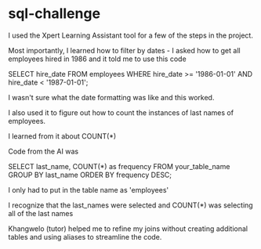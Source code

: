 # sql-challenge

I used the Xpert Learning Assistant tool for a few of the steps in the project.

Most importantly, I learned how to filter by dates  -  I asked how to get all employees hired in 1986 and it told me to use this code

SELECT hire_date
FROM employees
WHERE hire_date >= '1986-01-01' AND hire_date < '1987-01-01';

I wasn't sure what the date formatting was like and this worked.

I also used it to figure out how to count the instances of last names of employees.

I learned from it about COUNT(*)

Code from the AI was

SELECT last_name, COUNT(*) as frequency
FROM your_table_name
GROUP BY last_name
ORDER BY frequency DESC;

I only had to put in the table name as 'employees'

I recognize that the last_names were selected and COUNT(*) was selecting all of the last names 

Khangwelo (tutor) helped me to refine my joins without creating additional tables and using aliases to streamline the code.


